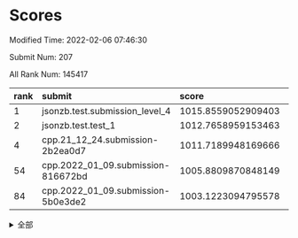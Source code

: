 # Scores

Modified Time: 2022-02-06 07:46:30

Submit Num: 207

All Rank Num: 145417

| rank |               submit               |       score        |       sigma        | pk_num |
| :--- | :--------------------------------- | :----------------- | :----------------- | :----- |
| 1    | jsonzb.test.submission_level_4     | 1015.8559052909403 | 0.9210910410949374 | 2809   |
| 2    | jsonzb.test.test_1                 | 1012.7658959153463 | 0.8002714817989399 | 2814   |
| 4    | cpp.21_12_24.submission-2b2ea0d7   | 1011.7189948169666 | 0.7828317550897194 | 2809   |
| 54   | cpp.2022_01_09.submission-816672bd | 1005.8809870848149 | 0.7246278129351548 | 2806   |
| 84   | cpp.2022_01_09.submission-5b0e3de2 | 1003.1223094795578 | 0.7122536505192361 | 2805   |


<details>
<summary>全部</summary>

| rank |                 submit                 |       score        |       sigma        | pk_num |
| :--- | :------------------------------------- | :----------------- | :----------------- | :----- |
| 1    | jsonzb.test.submission_level_4         | 1015.8559052909403 | 0.9210910410949374 | 2809   |
| 2    | jsonzb.test.test_1                     | 1012.7658959153463 | 0.8002714817989399 | 2814   |
| 3    | gobigger.level_3.submission_level_3_35 | 1011.7814140470994 | 0.776798789603455  | 2813   |
| 4    | cpp.21_12_24.submission-2b2ea0d7       | 1011.7189948169666 | 0.7828317550897194 | 2809   |
| 5    | gobigger.level_3.submission_level_3_48 | 1011.3827403944126 | 0.7767586048172354 | 2809   |
| 6    | gobigger.level_3.submission_level_3_6  | 1011.2751729242402 | 0.763492322729885  | 2809   |
| 7    | gobigger.level_3.submission_level_3_46 | 1011.118990355145  | 0.7869447911186912 | 2806   |
| 8    | gobigger.level_3.submission_level_3_45 | 1011.0216130204651 | 0.7662132075223246 | 2812   |
| 9    | gobigger.level_3.submission_level_3_14 | 1010.8578672910209 | 0.762450093325537  | 2806   |
| 10   | gobigger.level_3.submission_level_3_13 | 1010.7189266469726 | 0.7642130763812739 | 2806   |
| 11   | gobigger.level_3.submission_level_3_40 | 1010.7153643113031 | 0.7519930203471459 | 2807   |
| 12   | gobigger.level_3.submission_level_3_7  | 1010.7121482006932 | 0.7628984407557382 | 2811   |
| 13   | gobigger.level_3.submission_level_3_5  | 1010.4977488328094 | 0.7621930131081828 | 2814   |
| 14   | gobigger.level_3.submission_level_3_43 | 1010.4846873972901 | 0.7614179001334426 | 2806   |
| 15   | gobigger.level_3.submission_level_3_36 | 1010.4824683679566 | 0.7771714405700464 | 2811   |
| 16   | gobigger.level_3.submission_level_3_30 | 1010.4589655680492 | 0.7753997078496176 | 2808   |
| 17   | gobigger.level_3.submission_level_3_49 | 1010.1998892516345 | 0.7620085163469278 | 2812   |
| 18   | gobigger.level_3.submission_level_3_38 | 1010.1825176724916 | 0.7512709515744418 | 2813   |
| 19   | gobigger.level_3.submission_level_3_19 | 1010.0996462182169 | 0.7454860368801248 | 2812   |
| 20   | gobigger.level_3.submission_level_3_8  | 1009.995149677407  | 0.7588054455682552 | 2814   |
| 21   | gobigger.level_3.submission_level_3_41 | 1009.9375491071131 | 0.7439594935593133 | 2809   |
| 22   | gobigger.level_3.submission_level_3_33 | 1009.8767208344847 | 0.7538959841320725 | 2808   |
| 23   | gobigger.level_3.submission_level_3_11 | 1009.8680299204852 | 0.755800506116989  | 2813   |
| 24   | gobigger.level_3.submission_level_3_0  | 1009.8670294491719 | 0.7469783415862501 | 2805   |
| 25   | gobigger.level_3.submission_level_3_39 | 1009.8364002855933 | 0.751462348480188  | 2812   |
| 26   | gobigger.level_3.submission_level_3_4  | 1009.8010764964488 | 0.7437888922563323 | 2815   |
| 27   | gobigger.level_3.submission_level_3_2  | 1009.775625799747  | 0.7613538964734288 | 2809   |
| 28   | gobigger.level_3.submission_level_3_28 | 1009.7653328333279 | 0.7682598882307465 | 2810   |
| 29   | gobigger.level_3.submission_level_3_37 | 1009.7645778358828 | 0.7470030544473474 | 2811   |
| 30   | gobigger.level_3.submission_level_3_21 | 1009.6613801606878 | 0.7433124125372064 | 2809   |
| 31   | gobigger.level_3.submission_level_3_42 | 1009.6506743924532 | 0.7442652724720816 | 2806   |
| 32   | gobigger.level_3.submission_level_3_23 | 1009.6310029435165 | 0.7453101571704212 | 2804   |
| 33   | gobigger.level_3.submission_level_3_20 | 1009.6224154231935 | 0.7503773184995308 | 2811   |
| 34   | gobigger.level_3.submission_level_3_32 | 1009.6117680996634 | 0.7566233167870107 | 2808   |
| 35   | gobigger.level_3.submission_level_3_24 | 1009.5997212896336 | 0.7468992364930173 | 2807   |
| 36   | gobigger.level_3.submission_level_3_25 | 1009.569040936774  | 0.752782475780944  | 2813   |
| 37   | gobigger.level_3.submission_level_3_47 | 1009.5070784237831 | 0.7458190806883729 | 2811   |
| 38   | gobigger.level_3.submission_level_3_29 | 1009.4114520412122 | 0.7587165885357118 | 2810   |
| 39   | gobigger.level_3.submission_level_3_18 | 1009.4081551358472 | 0.7335504555354602 | 2814   |
| 40   | gobigger.level_3.submission_level_3_12 | 1009.4079827637963 | 0.7406941682486949 | 2806   |
| 41   | gobigger.level_3.submission_level_3_9  | 1009.2682943399122 | 0.7352185065874274 | 2806   |
| 42   | gobigger.level_3.submission_level_3_16 | 1009.2554421186527 | 0.7502845836805399 | 2814   |
| 43   | gobigger.level_3.submission_level_3_1  | 1009.2452844404278 | 0.7291211604056526 | 2802   |
| 44   | gobigger.level_3.submission_level_3_44 | 1009.2303442885319 | 0.7597643929183872 | 2805   |
| 45   | gobigger.level_3.submission_level_3_17 | 1009.1997838528034 | 0.739311804843636  | 2810   |
| 46   | gobigger.level_3.submission_level_3_22 | 1009.1996162711642 | 0.7720556394745259 | 2811   |
| 47   | gobigger.level_3.submission_level_3_27 | 1009.1614583921133 | 0.7301671429674349 | 2816   |
| 48   | gobigger.level_3.submission_level_3_10 | 1009.0637065405796 | 0.7463924799330637 | 2811   |
| 49   | gobigger.level_3.submission_level_3_15 | 1008.9278278178925 | 0.7438393197534646 | 2808   |
| 50   | gobigger.level_3.submission_level_3_3  | 1008.8672644334325 | 0.7374468870762628 | 2810   |
| 51   | gobigger.level_3.submission_level_3_31 | 1008.554471319537  | 0.7577203680380825 | 2810   |
| 52   | gobigger.level_3.submission_level_3_34 | 1008.2749646734462 | 0.7489896473697427 | 2815   |
| 53   | gobigger.level_3.submission_level_3_26 | 1007.9115481029373 | 0.7475492064035426 | 2810   |
| 54   | cpp.2022_01_09.submission-816672bd     | 1005.8809870848149 | 0.7246278129351548 | 2806   |
| 55   | gobigger.level_1.submission_level_1_3  | 1004.4462144180399 | 0.7177880522366517 | 2809   |
| 56   | gobigger.level_1.submission_level_1_21 | 1004.3598413775682 | 0.7147459222526285 | 2812   |
| 57   | gobigger.level_1.submission_level_1_15 | 1004.2126031269067 | 0.7083906024423092 | 2810   |
| 58   | gobigger.level_1.submission_level_1_6  | 1004.0999028511054 | 0.7111730531138034 | 2811   |
| 59   | gobigger.level_1.submission_level_1_24 | 1004.0742004194667 | 0.717654627315208  | 2809   |
| 60   | gobigger.level_1.submission_level_1_5  | 1004.0653838505993 | 0.7173028374664598 | 2812   |
| 61   | gobigger.level_1.submission_level_1_2  | 1004.0191333494287 | 0.7290870692310657 | 2812   |
| 62   | gobigger.level_1.submission_level_1_40 | 1003.9740589921392 | 0.719087081253237  | 2804   |
| 63   | gobigger.level_1.submission_level_1_11 | 1003.969344218287  | 0.7327603711669982 | 2804   |
| 64   | gobigger.level_1.submission_level_1_41 | 1003.963046651536  | 0.7286229700236346 | 2809   |
| 65   | gobigger.level_1.submission_level_1_17 | 1003.9495235496071 | 0.7338066777643928 | 2811   |
| 66   | gobigger.level_1.submission_level_1_37 | 1003.9413788807287 | 0.728934922584846  | 2812   |
| 67   | gobigger.level_1.submission_level_1_8  | 1003.9139568581415 | 0.7174134306673132 | 2814   |
| 68   | gobigger.level_1.submission_level_1_22 | 1003.8914614325703 | 0.7178399906540205 | 2810   |
| 69   | gobigger.level_1.submission_level_1_31 | 1003.8798372715418 | 0.7182043282613041 | 2809   |
| 70   | gobigger.level_1.submission_level_1_44 | 1003.8791577390305 | 0.7201747828228552 | 2813   |
| 71   | gobigger.level_1.submission_level_1_12 | 1003.8244816106073 | 0.7181881313106074 | 2809   |
| 72   | gobigger.level_1.submission_level_1_29 | 1003.8220433151329 | 0.7110186986779496 | 2806   |
| 73   | gobigger.level_1.submission_level_1_26 | 1003.8190098348413 | 0.7265378772982177 | 2811   |
| 74   | gobigger.level_1.submission_level_1_7  | 1003.7844751712419 | 0.7209991645559768 | 2812   |
| 75   | gobigger.level_1.submission_level_1_47 | 1003.5796969816419 | 0.7126685480409635 | 2812   |
| 76   | gobigger.level_1.submission_level_1_34 | 1003.5500644061761 | 0.7162248190932221 | 2810   |
| 77   | gobigger.level_1.submission_level_1_9  | 1003.5260763517616 | 0.7111326169234438 | 2809   |
| 78   | gobigger.level_1.submission_level_1_43 | 1003.453180978805  | 0.7210943379755536 | 2810   |
| 79   | gobigger.level_1.submission_level_1_38 | 1003.3582136423287 | 0.7251503002511538 | 2810   |
| 80   | gobigger.level_1.submission_level_1_33 | 1003.3411272221012 | 0.7208509800360353 | 2809   |
| 81   | gobigger.level_1.submission_level_1_39 | 1003.3260285565807 | 0.7174220194171705 | 2810   |
| 82   | gobigger.level_1.submission_level_1_27 | 1003.312506798709  | 0.7169364743195332 | 2806   |
| 83   | gobigger.level_1.submission_level_1_19 | 1003.1324748669243 | 0.7315686350634192 | 2808   |
| 84   | cpp.2022_01_09.submission-5b0e3de2     | 1003.1223094795578 | 0.7122536505192361 | 2805   |
| 85   | gobigger.level_1.submission_level_1_42 | 1003.0950791812654 | 0.716366921472341  | 2811   |
| 86   | gobigger.level_1.submission_level_1_0  | 1003.0941533607244 | 0.7075556031232259 | 2812   |
| 87   | gobigger.level_1.submission_level_1_14 | 1003.0648505689019 | 0.7330331054643245 | 2807   |
| 88   | gobigger.level_1.submission_level_1_32 | 1002.9843838525334 | 0.7200904768106196 | 2810   |
| 89   | gobigger.level_1.submission_level_1_1  | 1002.9102054407629 | 0.7109947147335378 | 2812   |
| 90   | gobigger.level_1.submission_level_1_23 | 1002.8511505752554 | 0.7074866947650527 | 2810   |
| 91   | gobigger.level_1.submission_level_1_28 | 1002.7852670940836 | 0.7070084721772635 | 2813   |
| 92   | gobigger.level_1.submission_level_1_20 | 1002.6490886624507 | 0.7124971782656379 | 2806   |
| 93   | gobigger.level_1.submission_level_1_30 | 1002.5842801837277 | 0.7139758666373662 | 2810   |
| 94   | gobigger.level_1.submission_level_1_49 | 1002.4101611274659 | 0.7135766835793431 | 2814   |
| 95   | gobigger.level_1.submission_level_1_10 | 1002.3497746045292 | 0.7132823571004843 | 2811   |
| 96   | gobigger.level_1.submission_level_1_16 | 1002.2700719255516 | 0.7168687010082119 | 2808   |
| 97   | gobigger.level_1.submission_level_1_18 | 1002.1307621484964 | 0.7153038359185471 | 2815   |
| 98   | gobigger.level_1.submission_level_1_25 | 1002.101695563197  | 0.7100602585522038 | 2812   |
| 99   | gobigger.level_1.submission_level_1_4  | 1002.0639984783048 | 0.7104899216801276 | 2811   |
| 100  | gobigger.level_1.submission_level_1_35 | 1002.0186226875747 | 0.7061524424014208 | 2810   |
| 101  | gobigger.level_1.submission_level_1_45 | 1002.0083351369645 | 0.7183445178243056 | 2808   |
| 102  | gobigger.level_1.submission_level_1_13 | 1001.8495553443623 | 0.708095996212566  | 2807   |
| 103  | gobigger.level_1.submission_level_1_48 | 1001.8437574476525 | 0.7048951224032973 | 2809   |
| 104  | gobigger.level_1.submission_level_1_46 | 1001.8337907314899 | 0.7066553353906448 | 2812   |
| 105  | gobigger.level_1.submission_level_1_36 | 1001.7747919988242 | 0.7162884400769254 | 2813   |
| 106  | gobigger.random.submission_random_25   | 997.0332405558609  | 0.7144750792729454 | 2815   |
| 107  | gobigger.random.submission_random_48   | 997.0302543014312  | 0.7162327679936107 | 2808   |
| 108  | gobigger.random.submission_random_28   | 996.9635594050267  | 0.7042586255295126 | 2805   |
| 109  | gobigger.random.submission_random_42   | 996.8232339549787  | 0.699173240288486  | 2807   |
| 110  | gobigger.random.submission_random_0    | 996.655388337446   | 0.7039025070057299 | 2811   |
| 111  | gobigger.random.submission_random_24   | 996.6029446036424  | 0.7289190547196717 | 2810   |
| 112  | gobigger.random.submission_random_23   | 996.5868226860903  | 0.7059133220207251 | 2812   |
| 113  | gobigger.random.submission_random_37   | 996.5496387072817  | 0.7024655609837307 | 2808   |
| 114  | gobigger.random.submission_random_46   | 996.5467691819653  | 0.7300764352144834 | 2812   |
| 115  | gobigger.random.submission_random_6    | 996.5019936715329  | 0.7060808384002164 | 2811   |
| 116  | gobigger.random.submission_random_32   | 996.4299566707426  | 0.7006834099189742 | 2808   |
| 117  | gobigger.random.submission_random_21   | 996.3298590625476  | 0.7121288124859398 | 2805   |
| 118  | gobigger.random.submission_random_3    | 996.3158550353294  | 0.7144711494248601 | 2812   |
| 119  | gobigger.random.submission_random_20   | 996.285371252265   | 0.7086143848124107 | 2807   |
| 120  | gobigger.random.submission_random_18   | 996.2603225617423  | 0.7073797589384251 | 2809   |
| 121  | gobigger.random.submission_random_12   | 996.2496958826518  | 0.7036867602865076 | 2812   |
| 122  | gobigger.random.submission_random_44   | 996.2200071172845  | 0.7079342573306212 | 2813   |
| 123  | gobigger.random.submission_random_7    | 996.2111978966556  | 0.7072637930352125 | 2815   |
| 124  | gobigger.random.submission_random_5    | 996.1545844941332  | 0.717501760807276  | 2811   |
| 125  | gobigger.random.submission_random_11   | 996.132365707307   | 0.6974939379540852 | 2814   |
| 126  | gobigger.random.submission_random_8    | 996.1091876483584  | 0.706452339804576  | 2814   |
| 127  | gobigger.random.submission_random_26   | 996.0652281947017  | 0.7108522177619037 | 2808   |
| 128  | gobigger.random.submission_random_27   | 996.0240421709768  | 0.7033832020916948 | 2807   |
| 129  | gobigger.random.submission_random_17   | 995.9023832310248  | 0.7198198640484599 | 2809   |
| 130  | gobigger.random.submission_random_40   | 995.8966572899686  | 0.7095232314948455 | 2811   |
| 131  | gobigger.random.submission_random_29   | 995.8853698711338  | 0.7106089073466669 | 2806   |
| 132  | gobigger.random.submission_random_38   | 995.8842012897429  | 0.7036877425757272 | 2812   |
| 133  | gobigger.random.submission_random_2    | 995.8637605626748  | 0.7066144345324867 | 2814   |
| 134  | gobigger.random.submission_random_16   | 995.8578603748393  | 0.7220301648016854 | 2808   |
| 135  | gobigger.random.submission_random_45   | 995.7474775785855  | 0.7176658524274002 | 2811   |
| 136  | gobigger.random.submission_random_39   | 995.6997932866484  | 0.7003114816203626 | 2808   |
| 137  | gobigger.random.submission_random_13   | 995.630186238001   | 0.7291988402648055 | 2808   |
| 138  | gobigger.random.submission_random_19   | 995.5664952179787  | 0.7153658982246116 | 2807   |
| 139  | gobigger.random.submission_random_35   | 995.5587988147844  | 0.7019103867413534 | 2810   |
| 140  | gobigger.random.submission_random_14   | 995.550332544226   | 0.7169911973619961 | 2808   |
| 141  | gobigger.random.submission_random_41   | 995.5429907188525  | 0.7125304192867989 | 2809   |
| 142  | gobigger.random.submission_random_4    | 995.5046926657179  | 0.7042237870148266 | 2811   |
| 143  | gobigger.random.submission_random_9    | 995.452663412355   | 0.724701250364433  | 2815   |
| 144  | gobigger.random.submission_random_15   | 995.448390782272   | 0.7195781672081013 | 2814   |
| 145  | gobigger.random.submission_random_31   | 995.417569754933   | 0.7057602207452902 | 2811   |
| 146  | gobigger.random.submission_random_49   | 995.3315849119016  | 0.7222338256764941 | 2809   |
| 147  | gobigger.random.submission_random_43   | 995.3089209075575  | 0.7276634526792528 | 2808   |
| 148  | gobigger.random.submission_random_47   | 995.3085410427423  | 0.7135766068299593 | 2815   |
| 149  | gobigger.random.submission_random_22   | 995.2091817990892  | 0.7080404509594901 | 2807   |
| 150  | gobigger.random.submission_random_30   | 995.2019816312486  | 0.7072807009376112 | 2809   |
| 151  | gobigger.random.submission_random_10   | 995.190066317893   | 0.7104852865259097 | 2812   |
| 152  | gobigger.random.submission_random_34   | 995.0172840247395  | 0.7088046606259367 | 2813   |
| 153  | gobigger.random.submission_random_36   | 994.795371157676   | 0.733171256139288  | 2809   |
| 154  | gobigger.random.submission_random_1    | 994.7635862820729  | 0.7127879627561018 | 2809   |
| 155  | gobigger.level_2.submission_level_2_24 | 994.6845395604701  | 0.7417217331303293 | 2805   |
| 156  | gobigger.random.submission_random_33   | 994.6220837906988  | 0.7143739699526646 | 2808   |
| 157  | gobigger.level_2.submission_level_2_12 | 994.0206890599484  | 0.7506746810913617 | 2811   |
| 158  | gobigger.level_2.submission_level_2_19 | 993.9863990451595  | 0.7267527116600472 | 2811   |
| 159  | gobigger.level_2.submission_level_2_45 | 993.7803542996159  | 0.7256206170620287 | 2807   |
| 160  | gobigger.level_2.submission_level_2_23 | 993.6578485037617  | 0.7356678110189374 | 2808   |
| 161  | gobigger.level_2.submission_level_2_26 | 993.6378010494453  | 0.7176968901946681 | 2807   |
| 162  | gobigger.level_2.submission_level_2_13 | 993.5954769303017  | 0.7452381505529766 | 2815   |
| 163  | gobigger.level_2.submission_level_2_46 | 993.5786357988572  | 0.7252768224657447 | 2811   |
| 164  | gobigger.level_2.submission_level_2_16 | 993.4886621719982  | 0.7162230056101481 | 2808   |
| 165  | gobigger.level_2.submission_level_2_34 | 993.2182895679252  | 0.7290761588775292 | 2816   |
| 166  | gobigger.level_2.submission_level_2_22 | 993.0225903775845  | 0.7260900414491696 | 2814   |
| 167  | gobigger.level_2.submission_level_2_1  | 992.8719360576564  | 0.7367224676169858 | 2816   |
| 168  | gobigger.level_2.submission_level_2_30 | 992.7725883533698  | 0.7472916001779086 | 2809   |
| 169  | gobigger.level_2.submission_level_2_11 | 992.7325029446042  | 0.7306966390733755 | 2803   |
| 170  | gobigger.level_2.submission_level_2_36 | 992.6110738251721  | 0.728848016945699  | 2806   |
| 171  | gobigger.level_2.submission_level_2_41 | 992.5919419053915  | 0.7497953636844871 | 2810   |
| 172  | gobigger.level_2.submission_level_2_38 | 992.5191945231925  | 0.7382390289108607 | 2812   |
| 173  | gobigger.level_2.submission_level_2_4  | 992.5189949737236  | 0.7371785830774841 | 2809   |
| 174  | gobigger.level_2.submission_level_2_27 | 992.4579980820876  | 0.73561513916042   | 2814   |
| 175  | gobigger.level_2.submission_level_2_17 | 992.4261493760097  | 0.7526198208437334 | 2813   |
| 176  | gobigger.level_2.submission_level_2_44 | 992.3982152923952  | 0.7174238500126286 | 2811   |
| 177  | gobigger.level_2.submission_level_2_7  | 992.2973315605173  | 0.7311063038836728 | 2805   |
| 178  | gobigger.level_2.submission_level_2_2  | 992.2303920586209  | 0.7525871248974394 | 2811   |
| 179  | gobigger.level_2.submission_level_2_40 | 992.222950542582   | 0.7408372261282622 | 2808   |
| 180  | gobigger.level_2.submission_level_2_43 | 992.178699305919   | 0.7378122966120803 | 2813   |
| 181  | gobigger.level_2.submission_level_2_9  | 992.1560538158417  | 0.7289250496507517 | 2810   |
| 182  | gobigger.level_2.submission_level_2_42 | 992.1338577582042  | 0.736185208734382  | 2811   |
| 183  | gobigger.level_2.submission_level_2_49 | 991.9147584513516  | 0.734612271674838  | 2807   |
| 184  | gobigger.level_2.submission_level_2_37 | 991.8518796222671  | 0.7398551717057376 | 2812   |
| 185  | gobigger.level_2.submission_level_2_28 | 991.8175010416122  | 0.7420423949547825 | 2810   |
| 186  | gobigger.level_2.submission_level_2_6  | 991.7716789527329  | 0.751630797299592  | 2814   |
| 187  | gobigger.level_2.submission_level_2_47 | 991.670145060576   | 0.747956991542593  | 2813   |
| 188  | gobigger.level_2.submission_level_2_18 | 991.649596216521   | 0.760125028538904  | 2809   |
| 189  | gobigger.level_2.submission_level_2_8  | 991.5752296711084  | 0.7632468696693797 | 2807   |
| 190  | gobigger.level_2.submission_level_2_10 | 991.5402178610977  | 0.7297137426424427 | 2810   |
| 191  | gobigger.level_2.submission_level_2_25 | 991.529778074537   | 0.763364786082569  | 2808   |
| 192  | gobigger.level_2.submission_level_2_15 | 991.487019164755   | 0.7603474912464746 | 2818   |
| 193  | gobigger.level_2.submission_level_2_32 | 991.3564820992087  | 0.7545469499833998 | 2808   |
| 194  | gobigger.level_2.submission_level_2_48 | 991.31759191205    | 0.7570278384932504 | 2810   |
| 195  | gobigger.level_2.submission_level_2_21 | 991.3157513653979  | 0.7625842143599451 | 2813   |
| 196  | gobigger.level_2.submission_level_2_35 | 991.2656551045902  | 0.7372099122421766 | 2812   |
| 197  | gobigger.level_2.submission_level_2_29 | 991.2314525586961  | 0.7511165211590316 | 2804   |
| 198  | gobigger.level_2.submission_level_2_20 | 991.2198933755031  | 0.7368425373326339 | 2808   |
| 199  | gobigger.level_2.submission_level_2_14 | 991.214972174237   | 0.7497394713396383 | 2811   |
| 200  | gobigger.level_2.submission_level_2_39 | 991.1095565625004  | 0.7653421443636169 | 2811   |
| 201  | gobigger.level_2.submission_level_2_31 | 990.841936206095   | 0.7532926401408818 | 2809   |
| 202  | gobigger.level_2.submission_level_2_33 | 990.824862215456   | 0.7469711018738172 | 2808   |
| 203  | gobigger.level_2.submission_level_2_0  | 990.4737804939008  | 0.7619490973995706 | 2806   |
| 204  | gobigger.level_2.submission_level_2_3  | 990.3751784493992  | 0.7800447013220793 | 2811   |
| 205  | gobigger.level_2.submission_level_2_5  | 990.3349182303301  | 0.7732686048259031 | 2814   |
| 206  | gobigger.none.submission_none_0        | 976.4005209108235  | 1.42774554590946   | 2812   |
| 207  | gobigger.none.submission_none_1        | 974.006220279629   | 1.6522150854807685 | 2812   |

</details>